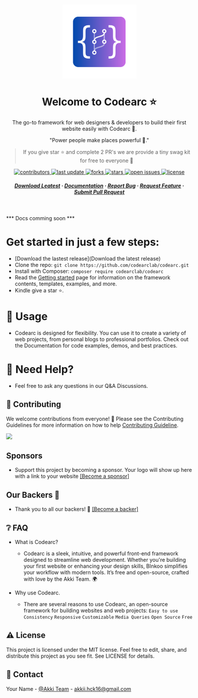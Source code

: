 <div align="center">
  <img src="logo.png" alt="logo" width="200" height="200" />
  <h1>Welcome to Codearc ⭐</h1>
  <p>
    The go-to framework for web designers & developers to build their first website easily with Codearc 🌱.
  </p>

  <p>"Power people make places powerful 🤝."</p>

  > If you give star ⭐ and complete 2 PR's we are provide a tiny swag kit for free to everyone 🎉
  
<!-- Badges -->
<p>
  <a href="https://github.com/codearclab/codearc/graphs/contributors">
    <img src="https://img.shields.io/github/contributors/codearclab/codearc" alt="contributors"/>
  </a>
  <a href="">
    <img src="https://img.shields.io/github/last-commit/codearclab/codearc" alt="last update"/>
  </a>
  <a href="https://github.com/codearclab/codearclab/network/members">
    <img src="https://img.shields.io/github/forks/codearclab/codearc" alt="forks"/>
  </a>
  <a href="https://github.com/codearclab/codearclab/stargazers">
    <img src="https://img.shields.io/github/stars/codearclab/codearc" alt="stars"/>
  </a>
  <a href="https://github.com/codearclab/codearc/issues/">
    <img src="https://img.shields.io/github/issues/codearclab/codearc" alt="open issues"/>
  </a>
  <a href="https://github.com/codearclab/codearc/LICENSE">
    <img src="https://img.shields.io/github/license/codearclab/codearc" alt="license" />
  </a>
</p>
   
<h5>
    <a href="https://github.com/codearclab//">Download Leatest</a>
  <span> · </span>
    <a href="https://getcodearc.vercel.app">Documentation</a>
  <span> · </span>
    <a href="https://github.com/codearclab/codearc/issues/">Report Bug</a>
  <span> · </span>
    <a href="https://github.com/codearclab/codearclab/issues/">Request Feature</a>
  <span> · </span>
    <a href="https://github.com/codearclab/codearclab/pullrequest/">Submit Pull Request</a>
</h5>
</div>

<br />

*** Docs comming soon ***

# Get started in just a few steps:

- [Download the lastest release](Download the latest release)
- Clone the repo: ```git clone https://github.com/codearclab/codearc.git```
- Install with Composer: ```composer require codearclab/codearc```
- Read the [Getting started](https://getcodearc.vercel.app) page for information on the framework contents, templates, examples, and more.
- Kindle give a star ⭐.

# 📖 Usage

- Codearc is designed for flexibility. You can use it to create a variety of web projects, from personal blogs to professional portfolios.
Check out the Documentation for code examples, demos, and best practices.

# 🤔 Need Help?

- Feel free to ask any questions in our Q&A Discussions.

<!-- Contributing -->
## :wave: Contributing

We welcome contributions from everyone! 🎉 Please see the Contributing Guidelines for more information on how to help [Contributing Guideline](./CONTRIBUTING.md).

<a href="https://github.com/codearclab/codearc/graphs/contributors">
  <img src="https://contrib.rocks/image?repo=codearclab/codearc" />
</a>

<!-- Sponsor -->
## Sponsors
- Support this project by becoming a sponsor. Your logo will show up here with a link to your website [[Become a sponsor]](https://opencollective.com/codearc#sponsors)

<!-- Backers -->
## Our Backers 🖤 
- Thank you to all our backers! 🙏 [[Become a backer]](https://opencollective.com/codearc#backers)

<!-- FAQ -->
## :grey_question: FAQ

- What is Codearc?

  + Codearc is a sleek, intuitive, and powerful front-end framework designed to streamline web development. Whether you're building your first website or enhancing your design skills, Blnkoo simplifies your workflow with modern tools. It’s free and open-source, crafted with love by the Akki Team. 🌍

- Why use Codearc.

  + There are several reasons to use Codearc, an open-source framework for building websites and web projects: ```Easy to use``` ```Consistency``` ```Responsive``` ```Customizable``` ```Media Queries``` ```Open Source``` ```Free```


<!-- License -->
## :warning: License

This project is licensed under the MIT license. Feel free to edit, share, and distribute this project as you see fit. See LICENSE for details.

<!-- Contact -->
## :handshake: Contact

Your Name - [@Akki Team](https://twitter.com/) - akkii.hck16@gmail.com
